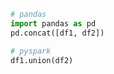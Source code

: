 ```python
# pandas
import pandas as pd
pd.concat([df1, df2])
```

```python
# pyspark
df1.union(df2)
```
